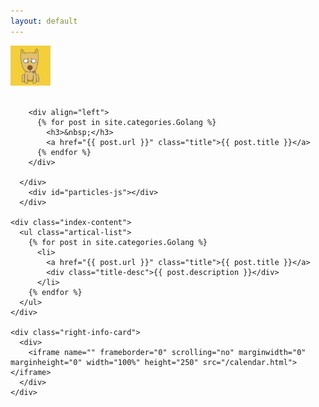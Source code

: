 ```yaml
---
layout: default
---
```


<body>
  <div class="index-wrapper">
    <div class="aside">
      <div class="info-card">
        <div id="divcss5"><img src="/images/header.png" width="64px" /><br/><br/></div>
        
        <div align="left">
          {% for post in site.categories.Golang %}
            <h3>&nbsp;</h3>
            <a href="{{ post.url }}" class="title">{{ post.title }}</a>
          {% endfor %}
        </div>

      </div>
        <div id="particles-js"></div>
      </div>

    <div class="index-content">
      <ul class="artical-list">
        {% for post in site.categories.Golang %}
          <li>
            <a href="{{ post.url }}" class="title">{{ post.title }}</a>
            <div class="title-desc">{{ post.description }}</div>
          </li>
        {% endfor %}
      </ul>
    </div>
 
    <div class="right-info-card">
      <div>
        <iframe name="" frameborder="0" scrolling="no" marginwidth="0" marginheight="0" width="100%" height="250" src="/calendar.html"></iframe> 
      </div>
    </div>
  </div>
</body>
